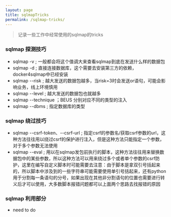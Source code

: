 ```yaml
---
layout: page
title: sqlmapTricks
permalink: /sqlmap-tricks/
---
```


> 记录一些工作中经常使用的sqlmap的tricks

### sqlmap 探测技巧

- sqlmap -v ; 一般都会将这个值调大来查看sqlmap到底在发送什么样的数据包
- sqlmap -d ; 直接连接数据库，这个需要去安装第三方的依赖，docker4sqlmap中已经安装
- sqlmap --risk ; 越大发送的数据包越多，当risk=3时会发送or语句，可能会影响业务，线上环境慎用
- sqlmap --level ; 越大发送的数据包也就越多
- sqlmap --technique ；BEUS 分别对应不同的类型的注入
- sqlmap --dbms ; 指定数据库的类型

### sqlmap 绕过技巧

- sqlmap --csrf-token、--csrf-url ; 指定csrf的参数名/获取csrf参数的url，这种方法往往用以绕过csrf的保护进行注入，但是这种方法只能指定一个参数，对于多个参数无法使用
- sqlmap --eval ; 用以在sqlmap发包前执行的脚本，这种方法往往用来替换数据包中的某些参数，所以这种方法可以用来绕过多个或者单个参数的csrf防护，这里在编写自定义脚本时可能需要去注意：由于脚本是拿双引号括起来的，所以脚本中涉及到的一些字符串可能需要使用单引号括起来，还有python用于分割每一条语句的分号，如果出现在其他非分割语句的位置也需要进行转义后才可以使用，大多数脚本报错问题都可以上面两个思路去找报错的原因

### sqlmap 利用部分

- need to do
